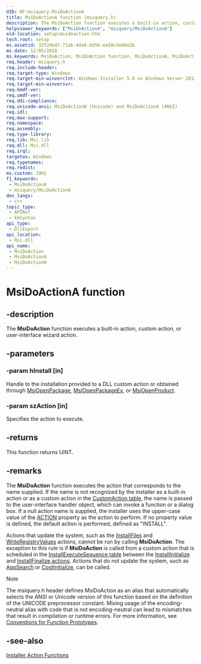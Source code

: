 ```yaml
---
UID: NF:msiquery.MsiDoActionA
title: MsiDoActionA function (msiquery.h)
description: The MsiDoAction function executes a built-in action, custom action, or user-interface wizard action. (ANSI)
helpviewer_keywords: ["MsiDoActionA", "msiquery/MsiDoActionA"]
old-location: setup\msidoaction.htm
tech.root: setup
ms.assetid: 33f2de47-71ab-4da8-bd56-ee58cde86e2b
ms.date: 12/05/2018
ms.keywords: MsiDoAction, MsiDoAction function, MsiDoActionA, MsiDoActionW, _msi_msidoaction, msiquery/MsiDoAction, msiquery/MsiDoActionA, msiquery/MsiDoActionW, setup.msidoaction
req.header: msiquery.h
req.include-header: 
req.target-type: Windows
req.target-min-winverclnt: Windows Installer 5.0 on Windows Server 2012, Windows 8, Windows Server 2008 R2 or Windows 7. Windows Installer 4.0 or Windows Installer 4.5 on   Windows Server 2008 or Windows Vista. Windows Installer on Windows Server 2003 or Windows XP
req.target-min-winversvr: 
req.kmdf-ver: 
req.umdf-ver: 
req.ddi-compliance: 
req.unicode-ansi: MsiDoActionW (Unicode) and MsiDoActionA (ANSI)
req.idl: 
req.max-support: 
req.namespace: 
req.assembly: 
req.type-library: 
req.lib: Msi.lib
req.dll: Msi.dll
req.irql: 
targetos: Windows
req.typenames: 
req.redist: 
ms.custom: 19H1
f1_keywords:
 - MsiDoActionA
 - msiquery/MsiDoActionA
dev_langs:
 - c++
topic_type:
 - APIRef
 - kbSyntax
api_type:
 - DllExport
api_location:
 - Msi.dll
api_name:
 - MsiDoAction
 - MsiDoActionA
 - MsiDoActionW
---
```


# MsiDoActionA function


## -description

The 
<b>MsiDoAction</b> function executes a built-in action, custom action, or user-interface wizard action.

## -parameters

### -param hInstall [in]

Handle to the installation provided to a DLL custom action or obtained through <a href="/windows/desktop/api/msi/nf-msi-msiopenpackagea">MsiOpenPackage</a>, <a href="/windows/desktop/api/msi/nf-msi-msiopenpackageexa">MsiOpenPackageEx</a>, or <a href="/windows/desktop/api/msi/nf-msi-msiopenproducta">MsiOpenProduct</a>.

### -param szAction [in]

Specifies the action to execute.

## -returns

This function returns UINT.

## -remarks

The 
<b>MsiDoAction</b> function executes the action that corresponds to the name supplied. If the name is not recognized by the installer as a built-in action or as a custom action in the 
<a href="/windows/desktop/Msi/customaction-table">CustomAction table</a>, the name is passed to the user-interface handler object, which can invoke a function or a dialog box. If a null action name is supplied, the installer uses the upper-case value of the <a href="/windows/desktop/Msi/action">ACTION</a> property as the action to perform. If no property value is defined, the default action is performed, defined as "INSTALL".

Actions that update the system, such as the 
<a href="/windows/desktop/Msi/installfiles-action">InstallFiles</a> and 
<a href="/windows/desktop/Msi/writeregistryvalues-action">WriteRegistryValues</a> actions, cannot be run by calling 
<b>MsiDoAction</b>. The exception to this rule is if 
<b>MsiDoAction</b> is called from a custom action that is scheduled in the 
<a href="/windows/desktop/Msi/installexecutesequence-table">InstallExecuteSequence table</a> between the 
<a href="/windows/desktop/Msi/installinitialize-action">InstallInitialize</a> and 
<a href="/windows/desktop/Msi/installfinalize-action">InstallFinalize actions</a>. Actions that do not update the system, such as 
<a href="/windows/desktop/Msi/appsearch-action">AppSearch</a> or 
<a href="/windows/desktop/Msi/costinitialize-action">CostInitialize</a>, can be called.





> [!NOTE]
> The msiquery.h header defines MsiDoAction as an alias that automatically selects the ANSI or Unicode version of this function based on the definition of the UNICODE preprocessor constant. Mixing usage of the encoding-neutral alias with code that is not encoding-neutral can lead to mismatches that result in compilation or runtime errors. For more information, see [Conventions for Function Prototypes](/windows/win32/intl/conventions-for-function-prototypes).

## -see-also

<a href="/windows/desktop/Msi/database-functions">Installer Action Functions</a>
